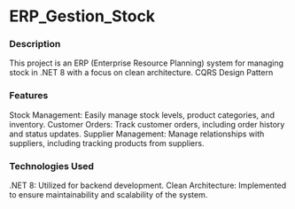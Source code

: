 # ERP_Gestion_Stock
### Description
This project is an ERP (Enterprise Resource Planning) system for managing stock in .NET 8 with a focus on clean architecture.
CQRS Design Pattern
### Features
Stock Management: Easily manage stock levels, product categories, and inventory.
Customer Orders: Track customer orders, including order history and status updates.
Supplier Management: Manage relationships with suppliers, including tracking products from suppliers.
### Technologies Used
.NET 8: Utilized for backend development.
Clean Architecture: Implemented to ensure maintainability and scalability of the system.

